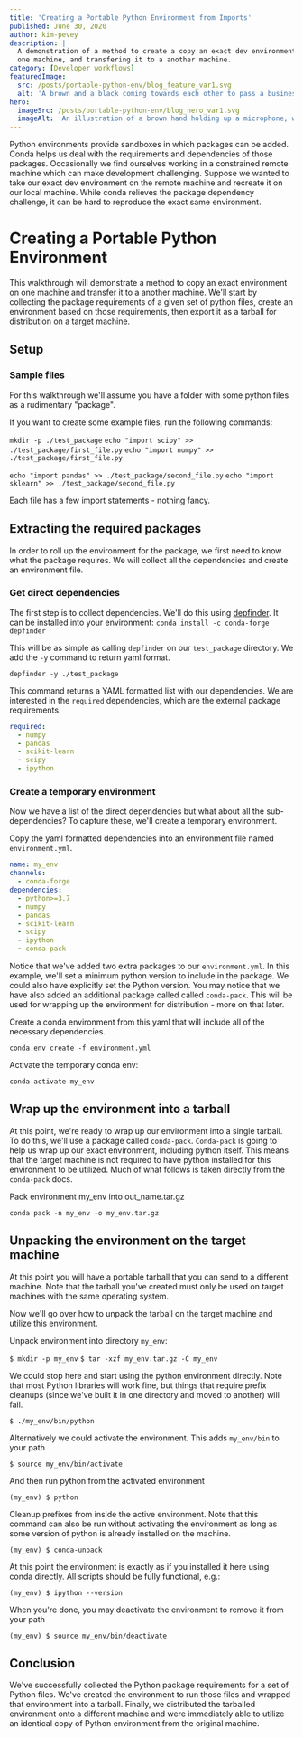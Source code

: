 ```yaml
---
title: 'Creating a Portable Python Environment from Imports'
published: June 30, 2020
author: kim-pevey
description: |
  A demonstration of a method to create a copy an exact dev environment on
  one machine, and transfering it to a another machine.
category: [Developer workflows]
featuredImage:
  src: /posts/portable-python-env/blog_feature_var1.svg
  alt: 'A brown and a black coming towards each other to pass a business card with the logo of Quansight Labs'
hero:
  imageSrc: /posts/portable-python-env/blog_hero_var1.svg
  imageAlt: 'An illustration of a brown hand holding up a microphone, with some graphical elements highlighting the top of the microphone'
---
```


Python environments provide sandboxes in which packages can be added.
Conda helps us deal with the requirements and dependencies of those packages.
Occasionally we find ourselves working in a constrained remote machine which
can make development challenging. Suppose we wanted to take our exact dev
environment on the remote machine and recreate it on our local machine.
While conda relieves the package dependency challenge, it can be hard to
reproduce the exact same environment.

# Creating a Portable Python Environment

This walkthrough will demonstrate a method to copy an exact environment on
one machine and transfer it to a another machine. We'll start by collecting
the package requirements of a given set of python files, create an environment
based on those requirements, then export it as a tarball for distribution on a
target machine.

## Setup

### Sample files

For this walkthrough we'll assume you have a folder with some python files
as a rudimentary "package".

If you want to create some example files, run the following commands:

`mkdir -p ./test_package`
`echo "import scipy" >> ./test_package/first_file.py`
`echo "import numpy" >> ./test_package/first_file.py`

`echo "import pandas" >> ./test_package/second_file.py`
`echo "import sklearn" >> ./test_package/second_file.py`

Each file has a few import statements - nothing fancy.

## Extracting the required packages

In order to roll up the environment for the package, we first need to know what
the package requires. We will collect all the dependencies and create an environment file.

### Get direct dependencies

The first step is to collect dependencies. We'll do this using
[depfinder](http://ericdill.github.io/depfinder/). It can be installed into your
environment: `conda install -c conda-forge depfinder`

This will be as simple as calling `depfinder` on our `test_package` directory.
We add the `-y` command to return yaml format.

`depfinder -y ./test_package`

This command returns a YAML formatted list with our dependencies. We are interested
in the `required` dependencies, which are the external package requirements.

```yaml
required:
  - numpy
  - pandas
  - scikit-learn
  - scipy
  - ipython
```

### Create a temporary environment

Now we have a list of the direct dependencies but what about all the sub-dependencies?
To capture these, we'll create a temporary environment.

Copy the yaml formatted dependencies into an environment file named `environment.yml`.

```yaml
name: my_env
channels:
  - conda-forge
dependencies:
  - python>=3.7
  - numpy
  - pandas
  - scikit-learn
  - scipy
  - ipython
  - conda-pack
```

Notice that we've added two extra packages to our `environment.yml`.
In this example, we'll set a minimum python version to include in the package.
We could also have explicitly set the Python version. You may notice that we
have also added an additional package called called `conda-pack`. This will be used
for wrapping up the environment for distribution - more on that later.

Create a conda environment from this yaml that will include all of the necessary
dependencies.

`conda env create -f environment.yml`

Activate the temporary conda env:

`conda activate my_env`

## Wrap up the environment into a tarball

At this point, we're ready to wrap up our environment into a single tarball.
To do this, we'll use a package called `conda-pack`. `Conda-pack` is going to help us
wrap up our exact environment, including python itself. This means that the target machine
is not required to have python installed for this environment to be utilized. Much of what
follows is taken directly from the `conda-pack` docs.

Pack environment my_env into out_name.tar.gz

`conda pack -n my_env -o my_env.tar.gz`

## Unpacking the environment on the target machine

At this point you will have a portable tarball that you can send to a different
machine. Note that the tarball you've created must only be used on target machines
with the same operating system.

Now we'll go over how to unpack the tarball on the target machine and utilize this
environment.

Unpack environment into directory `my_env`:

`$ mkdir -p my_env`
`$ tar -xzf my_env.tar.gz -C my_env`

We could stop here and start using the python environment directly. Note that most
Python libraries will work fine, but things that require prefix cleanups (since
we've built it in one directory and moved to another) will fail.

`$ ./my_env/bin/python`

Alternatively we could activate the environment. This adds `my_env/bin` to your path

`$ source my_env/bin/activate`

And then run python from the activated environment

`(my_env) $ python`

Cleanup prefixes from inside the active environment.
Note that this command can also be run without activating the environment
as long as some version of python is already installed on the machine.

`(my_env) $ conda-unpack`

At this point the environment is exactly as if you installed it here
using conda directly. All scripts should be fully functional, e.g.:

`(my_env) $ ipython --version`

When you're done, you may deactivate the environment to remove it from your path

`(my_env) $ source my_env/bin/deactivate`

## Conclusion

We've successfully collected the Python package requirements for a set of Python files.
We've created the environment to run those files and wrapped that environment into a
tarball. Finally, we distributed the tarballed environment onto a different machine and
were immediately able to utilize an identical copy of Python environment from the
original machine.
